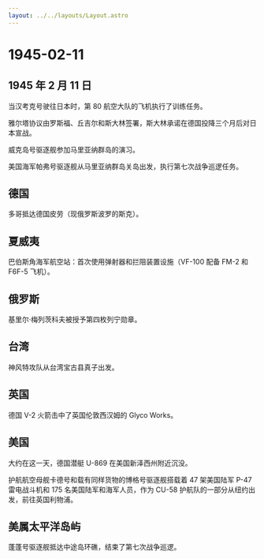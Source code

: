 ```yaml
---
layout: ../../layouts/Layout.astro
---
```


# 1945-02-11

## 1945 年 2 月 11 日

当汉考克号驶往日本时，第 80 航空大队的飞机执行了训练任务。

雅尔塔协议由罗斯福、丘吉尔和斯大林签署，斯大林承诺在德国投降三个月后对日本宣战。

威克岛号驱逐舰参加马里亚纳群岛的演习。

美国海军帕弗号驱逐舰从马里亚纳群岛关岛出发，执行第七次战争巡逻任务。

## 德国

多哥抵达德国皮劳（现俄罗斯波罗的斯克）。

## 夏威夷

巴伯斯角海军航空站：首次使用弹射器和拦阻装置设施（VF-100 配备 FM-2 和
F6F-5 飞机）。

## 俄罗斯

基里尔·梅列茨科夫被授予第四枚列宁勋章。

## 台湾

神风特攻队从台湾宝古县真子出发。

## 英国

德国 V-2 火箭击中了英国伦敦西汉姆的 Glyco Works。

## 美国

大约在这一天，德国潜艇 U-869 在美国新泽西州附近沉没。

护航航空母舰卡德号和载有同样货物的博格号驱逐舰搭载着 47 架美国陆军 P-47
雷电战斗机和 175 名美国陆军和海军人员，作为 CU-58
护航队的一部分从纽约出发，前往英国利物浦。

## 美属太平洋岛屿

蓬蓬号驱逐舰抵达中途岛环礁，结束了第七次战争巡逻。